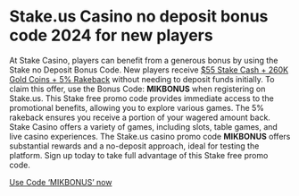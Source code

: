 <h1>Stake.us Casino no deposit bonus code 2024 for new players</h1>
At Stake Casino, players can benefit from a generous bonus by using the Stake no Deposit Bonus Code. New players receive <a href="https://track.issnit.com/goto/Stake_us?pa=github.com&pb=stake-github">$55 Stake Cash + 260K Gold Coins + 5% Rakeback</a> without needing to deposit funds initially. To claim this offer, use the Bonus Code: <b>MIKBONUS</b> when registering on Stake.us. This Stake free promo code provides immediate access to the promotional benefits, allowing you to explore various games. The 5% rakeback ensures you receive a portion of your wagered amount back.
Stake Casino offers a variety of games, including slots, table games, and live casino experiences. The Stake.us casino promo code <b>MIKBONUS</b> offers substantial rewards and a no-deposit approach, ideal for testing the platform. Sign up today to take full advantage of this Stake free promo code.

<a href="https://track.issnit.com/goto/Stake_us?pa=github.com&pb=stake-github">Use Code ‘MIKBONUS’ now</a>
